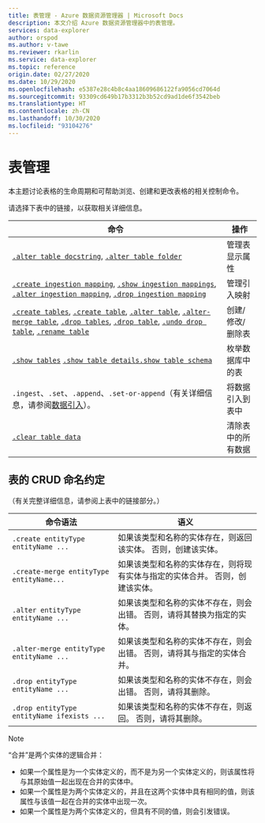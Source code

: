 ```yaml
---
title: 表管理 - Azure 数据资源管理器 | Microsoft Docs
description: 本文介绍 Azure 数据资源管理器中的表管理。
services: data-explorer
author: orspod
ms.author: v-tawe
ms.reviewer: rkarlin
ms.service: data-explorer
ms.topic: reference
origin.date: 02/27/2020
ms.date: 10/29/2020
ms.openlocfilehash: e5387e28c4b8c4aa18609686122fa9056cd7064d
ms.sourcegitcommit: 93309cd649b17b3312b3b52cd9ad1de6f3542beb
ms.translationtype: HT
ms.contentlocale: zh-CN
ms.lasthandoff: 10/30/2020
ms.locfileid: "93104276"
---
```

# <a name="tables-management"></a>表管理

本主题讨论表格的生命周期和可帮助浏览、创建和更改表格的相关控制命令。

请选择下表中的链接，以获取相关详细信息。

| 命令                                                                                                                 | 操作                       |
|--------------------------------------------------------------------------------------------------------------------------|---------------------------------|
| [`.alter table docstring`](alter-table-docstring-command.md), [`.alter table folder`](alter-table-folder-command.md)                                                                                                                                                                                                   | 管理表显示属性 |
| [`.create ingestion mapping`](create-ingestion-mapping-command.md), [`.show ingestion mappings`](show-ingestion-mapping-command.md), [`.alter ingestion mapping`](alter-ingestion-mapping-command.md), [`.drop ingestion mapping`](drop-ingestion-mapping-command.md)                                                                    | 管理引入映射        |
| [`.create tables`](create-tables-command.md), [`.create table`](create-table-command.md), [`.alter table`](alter-table-command.md), [`.alter-merge table`](alter-table-command.md), [`.drop tables`](drop-table-command.md), [`.drop table`](drop-table-command.md), [`.undo drop table`](undo-drop-table-command.md), [`.rename table`](rename-table-command.md) | 创建/修改/删除表       |
| [`.show tables`](show-tables-command.md) [`.show table details`](show-table-details-command.md)[`.show table schema`](show-table-schema-command.md)                                                                                      | 枚举数据库中的表  |
| `.ingest`、`.set`、`.append`、`.set-or-append`（有关详细信息，请参阅[数据引入](../../ingest-data-overview.md#kusto-query-language-ingest-control-commands)）。                                                                                                                                                                                      | 将数据引入到表中     |
| [`.clear table data`](clear-table-data-command.md)                            | 清除表中的所有数据  |

## <a name="crud-naming-conventions-for-tables"></a>表的 CRUD 命名约定 
（有关完整详细信息，请参阅上表中的链接部分。）
 
| 命令语法                             | 语义                                                                                                             |
|--------------------------------------------|-----------------------------------------------------------------------------------------------------------------------|
| `.create entityType entityName ...`        | 如果该类型和名称的实体存在，则返回该实体。 否则，创建该实体。                          |
| `.create-merge entityType entityName...`   | 如果该类型和名称的实体存在，则将现有实体与指定的实体合并。 否则，创建该实体。 |
| `.alter entityType entityName ...`         | 如果该类型和名称的实体不存在，则会出错。 否则，请将其替换为指定的实体。            |
| `.alter-merge entityType entityName ...`   | 如果该类型和名称的实体不存在，则会出错。 否则，请将其与指定的实体合并。              |
| `.drop entityType entityName ...`          | 如果该类型和名称的实体不存在，则会出错。 否则，请将其删除。                                         |
| `.drop entityType entityName ifexists ...` | 如果该类型和名称的实体不存在，则返回。 否则，请将其删除。                                        |
 
> [!NOTE]
> “合并”是两个实体的逻辑合并：
>
> * 如果一个属性是为一个实体定义的，而不是为另一个实体定义的，则该属性将与其原始值一起出现在合并的实体中。
> * 如果一个属性是为两个实体定义的，并且在这两个实体中具有相同的值，则该属性与该值一起在合并的实体中出现一次。
> * 如果一个属性是为两个实体定义的，但具有不同的值，则会引发错误。